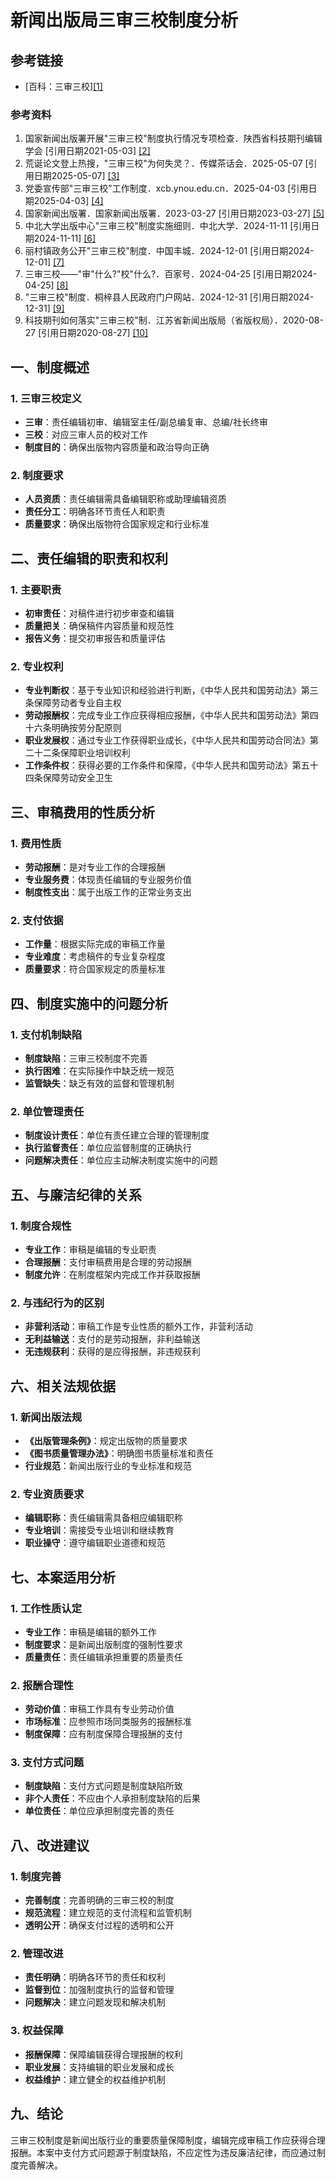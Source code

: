 # 新闻出版局三审三校制度分析

## 参考链接

- [百科：三审三校][[1]](https://baike.baidu.com/item/三审三校/56899566)

### 参考资料
1. 国家新闻出版署开展"三审三校"制度执行情况专项检查．陕西省科技期刊编辑学会 [引用日期2021-05-03] [[2]](https://baike.baidu.com/reference/56899566/533aYdO6cr3_z3kATKHeyPSmOy-XM9Wk7bPTB7VzzqIP0XOpX5nyFJs388QvsPliAETFtY96LsYdhrekB05E6eFUOK1gT7U02Xv9VQ)
2. 荒诞论文登上热搜，"三审三校"为何失灵？．传媒茶话会．2025-05-07 [引用日期2025-05-07] [[3]](https://baike.baidu.com/reference/56899566/533aYdO6cr3_z3kATP3dxa6mY3qVNYir7-HWWuRzzqIPmGapB4P1FJ836c828Ll2BUXIv5Utc5kWruWHTjYcj4pZd4R0OLBamQuhUU-z)
3. 党委宣传部"三审三校"工作制度．xcb.ynou.edu.cn．2025-04-03 [引用日期2025-04-03] [[4]](https://baike.baidu.com/reference/56899566/533aYdO6cr3_z3kATPKDn6jwMS3FZd2luufUU-dzzqIPmGapB5bmWMYr7tgqsPJjAUXIvtdjcsIcleSvFQgdsbAPd-Q8Qat62Suj)
4. 国家新闻出版署．国家新闻出版署．2023-03-27 [引用日期2023-03-27] [[5]](https://www.nppa.gov.cn/xxfb/tzgs/202304/t20230418_712817.html)
5. 中北大学出版中心"三审三校"制度实施细则．中北大学．2024-11-11 [引用日期2024-11-11] [[6]](https://baike.baidu.com/reference/56899566/533aYdO6cr3_z3kATPGDma7yZyjCYtX5uuHUVeNzzqIPmGapB5bwX4oz75kx6_QpEQ_e_ptsL98bkOflC09C6egTdu09XO1mwA)
6. 丽村镇政务公开"三审三校"制度．中国丰城．2024-12-01 [引用日期2024-12-01] [[7]](https://baike.baidu.com/reference/56899566/533aYdO6cr3_z3kATPKMzf_yNSrHMNr_urPQB-dzzqIPmGapB5nyTcY4-NE8sPBoAkXIvtdkY8UHm_KsFRoEraRGJvI3QrcmnHTgW2aXwe3n-Ng1k4VDp9xBWf9Gg6D3sE310nGC0ObdtWv91zzZu9k)
7. 三审三校——"审"什么?"校"什么?．百家号．2024-04-25 [引用日期2024-04-25] [[8]](https://m.thepaper.cn/baijiahao_27167650)
8. "三审三校"制度．桐梓县人民政府门户网站．2024-12-31 [引用日期2024-12-31] [[9]](http://www.gztongzi.gov.cn/zfbm/sjj/zfxxgk_5652746/zfxxgkzd_5652748/202412/t20241231_86438186.html)
9. 科技期刊如何落实"三审三校"制．江苏省新闻出版局（省版权局）．2020-08-27 [引用日期2020-08-27] [[10]](https://baike.baidu.com/reference/56899566/533aYdO6cr3_z3kATPPYzvn4NCuQY9j-6rGFV7NzzqIPmGapB5nyTcY488Qn6fRlHkXMv44sY9hal_q-FUlF7PcPefI3Rapz3zKQUDatz7bg_NkvwpUZ_w)

## 一、制度概述

### 1. 三审三校定义
- **三审**：责任编辑初审、编辑室主任/副总编复审、总编/社长终审
- **三校**：对应三审人员的校对工作
- **制度目的**：确保出版物内容质量和政治导向正确

### 2. 制度要求
- **人员资质**：责任编辑需具备编辑职称或助理编辑资质
- **责任分工**：明确各环节责任人和职责
- **质量要求**：确保出版物符合国家规定和行业标准

## 二、责任编辑的职责和权利

### 1. 主要职责
- **初审责任**：对稿件进行初步审查和编辑
- **质量把关**：确保稿件内容质量和规范性
- **报告义务**：提交初审报告和质量评估

### 2. 专业权利
- **专业判断权**：基于专业知识和经验进行判断，《中华人民共和国劳动法》第三条保障劳动者专业自主权
- **劳动报酬权**：完成专业工作应获得相应报酬，《中华人民共和国劳动法》第四十六条明确按劳分配原则
- **职业发展权**：通过专业工作获得职业成长，《中华人民共和国劳动合同法》第二十二条保障职业培训权利
- **工作条件权**：获得必要的工作条件和保障，《中华人民共和国劳动法》第五十四条保障劳动安全卫生

## 三、审稿费用的性质分析

### 1. 费用性质
- **劳动报酬**：是对专业工作的合理报酬
- **专业服务费**：体现责任编辑的专业服务价值
- **制度性支出**：属于出版工作的正常业务支出

### 2. 支付依据
- **工作量**：根据实际完成的审稿工作量
- **专业难度**：考虑稿件的专业复杂程度
- **质量要求**：符合国家规定的质量标准

## 四、制度实施中的问题分析

### 1. 支付机制缺陷
- **制度缺陷**：三审三校制度不完善
- **执行困难**：在实际操作中缺乏统一规范
- **监管缺失**：缺乏有效的监督和管理机制

### 2. 单位管理责任
- **制度设计责任**：单位有责任建立合理的管理制度
- **执行监督责任**：单位应监督制度的正确执行
- **问题解决责任**：单位应主动解决制度实施中的问题

## 五、与廉洁纪律的关系

### 1. 制度合规性
- **专业工作**：审稿是编辑的专业职责
- **合理报酬**：支付审稿费用是合理的劳动报酬
- **制度允许**：在制度框架内完成工作并获取报酬

### 2. 与违纪行为的区别
- **非营利活动**：审稿工作是专业性质的额外工作，非营利活动
- **无利益输送**：支付的是劳动报酬，非利益输送
- **无违规获利**：获得的是应得报酬，非违规获利

## 六、相关法规依据

### 1. 新闻出版法规
- **《出版管理条例》**：规定出版物的质量要求
- **《图书质量管理办法》**：明确图书质量标准和责任
- **行业规范**：新闻出版行业的专业标准和规范

### 2. 专业资质要求
- **编辑职称**：责任编辑需具备相应编辑职称
- **专业培训**：需接受专业培训和继续教育
- **职业操守**：遵守编辑职业道德和规范

## 七、本案适用分析

### 1. 工作性质认定
- **专业工作**：审稿是编辑的额外工作
- **制度要求**：是新闻出版制度的强制性要求
- **质量责任**：责任编辑承担重要的质量责任

### 2. 报酬合理性
- **劳动价值**：审稿工作具有专业劳动价值
- **市场标准**：应参照市场同类服务的报酬标准
- **制度保障**：应有制度保障合理报酬的支付

### 3. 支付方式问题
- **制度缺陷**：支付方式问题是制度缺陷所致
- **非个人责任**：不应由个人承担制度缺陷的后果
- **单位责任**：单位应承担制度完善的责任

## 八、改进建议

### 1. 制度完善
- **完善制度**：完善明确的三审三校的制度
- **规范流程**：建立规范的支付流程和监管机制
- **透明公开**：确保支付过程的透明和公开

### 2. 管理改进
- **责任明确**：明确各环节的责任和权利
- **监督到位**：加强制度执行的监督和管理
- **问题解决**：建立问题发现和解决机制

### 3. 权益保障
- **报酬保障**：保障编辑获得合理报酬的权利
- **职业发展**：支持编辑的职业发展和成长
- **权益维护**：建立健全的权益维护机制

## 九、结论

三审三校制度是新闻出版行业的重要质量保障制度，编辑完成审稿工作应获得合理报酬。本案中支付方式问题源于制度缺陷，不应定性为违反廉洁纪律，而应通过制度完善解决。